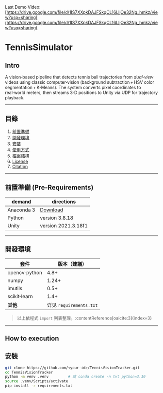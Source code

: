 Last Demo Video: [https://drive.google.com/file/d/1IS7XXpkDAJFSkqCL16LljOe32Ng_hmkz/view?usp=sharing](https://drive.google.com/file/d/1IS7XXpkDAJFSkqCL16LljOe32Ng_hmkz/view?usp=sharing)
# TennisSimulator
## Intro

A vision‑based pipeline that detects tennis ball trajectories from *dual‑view* videos using classic computer‑vision (background subtraction + HSV color segmentation + K‑Means). The system converts pixel coordinates to real‑world meters, then streams 3‑D positions to Unity via UDP for trajectory playback.  

---

## 目錄
1. [前置準備](#前置準備-pre‑requirements)  
2. [開發環境](#開發環境)  
3. [安裝](#安裝)  
4. [使用方式](#使用方式)  
5. [檔案結構](#檔案結構)  
7. [License](#license)  
8. [Citation](#citation)

---

## 前置準備 (Pre‑Requirements)

| demand | directions |
| --- | --- |
| Anaconda 3 | [Download](https://www.anaconda.com/) |
| Python | version 3.8.18 |
| Unity | version 2021.3.18f1 |

---

## 開發環境

| 套件 | 版本（建議） |
| --- | --- |
| opencv‑python | 4.8+ |
| numpy | 1.24+ |
| imutils | 0.5+ |
| scikit‑learn | 1.4+ |
| **其他** | 详见 `requirements.txt` |

> 以上依程式 `import` 列表整理。:contentReference[oaicite:3]{index=3}

---
## How to execution

## 安裝

```bash
git clone https://github.com/<your‑id>/TennisVisionTracker.git
cd TennisVisionTracker
python -m venv .venv         # 或 conda create -n tvt python=3.10
source .venv/Scripts/activate
pip install -r requirements.txt
